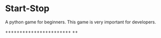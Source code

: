 # Start-Stop
A python game for beginners. This game is very important for developers.

+++++++++++++++++++++++
++
